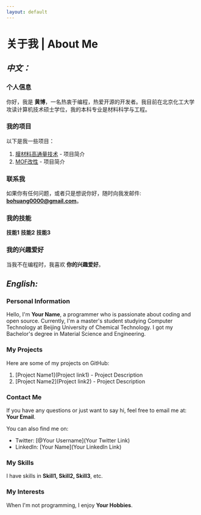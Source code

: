 ```yaml
---
layout: default
---
```


# 关于我 | About Me

## *中文：*

### 个人信息

你好，我是 **黄博**，一名热衷于编程，热爱开源的开发者。我目前在北京化工大学攻读计算机技术硕士学位，我的本科专业是材料科学与工程。

### 我的项目

以下是我一些项目：

1. [膜材料高通量技术](项目链接1) - 项目简介
2. [MOF改性](项目链接2) - 项目简介

### 联系我

如果你有任何问题，或者只是想说你好，随时向我发邮件: **<bohuang0000@gmail.com>**。

### 我的技能

**技能1**
**技能2**
**技能3**

### 我的兴趣爱好

当我不在编程时，我喜欢 **你的兴趣爱好**。

## *English:*

### Personal Information

Hello, I'm **Your Name**, a programmer who is passionate about coding and open source. Currently, I'm a master's student studying Computer Technology at Beijing University of Chemical Technology. I got my Bachelor's degree in Material Science and Engineering.

### My Projects

Here are some of my projects on GitHub:

1. [Project Name1](Project link1) - Project Description
2. [Project Name2](Project link2) - Project Description

### Contact Me

If you have any questions or just want to say hi, feel free to email me at: **Your Email**.

You can also find me on:

- Twitter: [@Your Username](Your Twitter Link)
- LinkedIn: [Your Name](Your LinkedIn Link)

### My Skills

I have skills in **Skill1, Skill2, Skill3**, etc.

### My Interests

When I'm not programming, I enjoy **Your Hobbies**.

